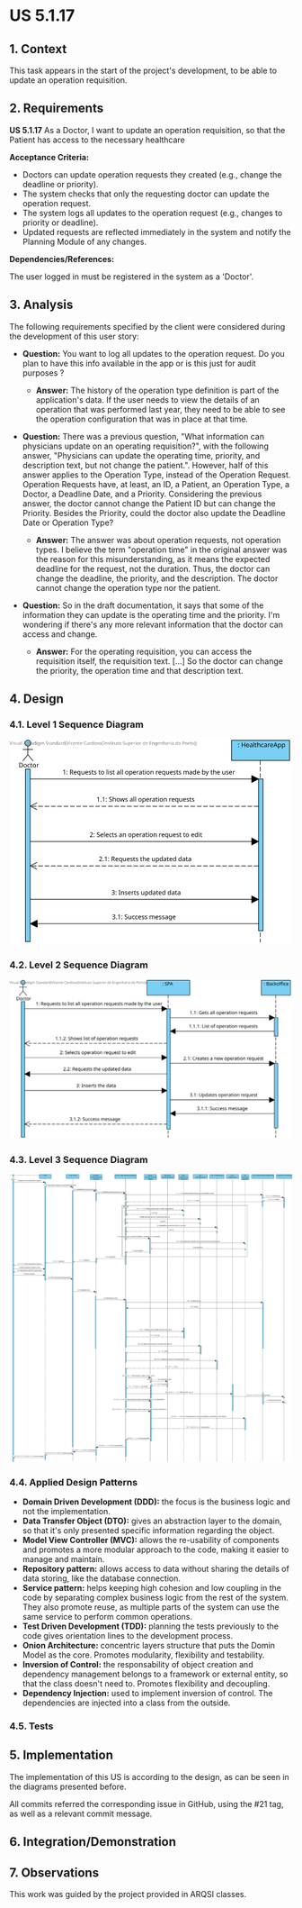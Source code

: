 # US 5.1.17

## 1. Context

This task appears in the start of the project's development, to be able to update an operation requisition.


## 2. Requirements

**US 5.1.17** As a Doctor, I want to update an operation requisition, so that the Patient has access to the necessary healthcare

**Acceptance Criteria:**

- Doctors can update operation requests they created (e.g., change the deadline or priority).
- The system checks that only the requesting doctor can update the operation request.
- The system logs all updates to the operation request (e.g., changes to priority or deadline).
- Updated requests are reflected immediately in the system and notify the Planning Module of any changes.

**Dependencies/References:**

The user logged in must be registered in the system as a 'Doctor'.

## 3. Analysis

The following requirements specified by the client were considered during the development of this user story:

- **Question:** You want to log all updates to the operation request. Do you plan to have this info available in the app or is this just for audit purposes ?
  - **Answer:** The history of the operation type definition is part of the application's data. If the user needs to view the details of an operation that was performed last year, they need to be able to see the operation configuration that was in place at that time.

- **Question:** There was a previous question, "What information can physicians update on an operating requisition?", with the following answer, "Physicians can update the operating time, priority, and description text, but not change the patient.". However, half of this answer applies to the Operation Type, instead of the Operation Request. Operation Requests have, at least, an ID, a Patient, an Operation Type, a Doctor, a Deadline Date, and a Priority. Considering the previous answer, the doctor cannot change the Patient ID but can change the Priority. Besides the Priority, could the doctor also update the Deadline Date or Operation Type?
  - **Answer:** 
The answer was about operation requests, not operation types. I believe the term "operation time" in the original answer was the reason for this misunderstanding, as it means the expected deadline for the request, not the duration. Thus, the doctor can change the deadline, the priority, and the description. The doctor cannot change the operation type nor the patient.

- **Question:**  So in the draft documentation, it says that some of the information they can update is the operating time and the priority.
I'm wondering if there's any more relevant information that the doctor can access and change.
  - **Answer:** 
For the operating requisition, you can access the requisition itself, the requisition text. [...] So the doctor can change the priority, the operation time and that description text.

## 4. Design



### 4.1. Level 1 Sequence Diagram

![US5.1.17 N1 SD](US5.1.17%20N1%20SD.svg)

### 4.2. Level 2 Sequence Diagram

![US5.1.17 N2 SD](US5.1.17%20N2%20SD.svg)

### 4.3. Level 3 Sequence Diagram

![US5.1.17 N3 SD](US5.1.17%20N3%20SD.svg)

### 4.4. Applied Design Patterns

- **Domain Driven Development (DDD):** the focus is the business logic and not the implementation.
- **Data Transfer Object (DTO):** gives an abstraction layer to the domain, so that it's only presented specific information regarding the object.
- **Model View Controller (MVC):** allows the re-usability of components and promotes a more modular approach to the code, making it easier to manage and maintain.
- **Repository pattern:** allows access to data without sharing the details of data storing, like the database connection.
- **Service pattern:** helps keeping high cohesion and low coupling in the code by separating complex business logic from the rest of the system. They also promote reuse, as multiple parts of the system can use the same service to perform common operations.
- **Test Driven Development (TDD):** planning the tests previously to the code gives orientation lines to the development process.
- **Onion Architecture:** concentric layers structure that puts the Domin Model as the core. Promotes modularity, flexibility and testability.
- **Inversion of Control:** the responsability of object creation and dependency management belongs to a framework or external entity, so that the class doesn't need to. Promotes flexibility and decoupling.
- **Dependency Injection:** used to implement inversion of control. The dependencies are injected into a class from the outside.


### 4.5. Tests




## 5. Implementation

The implementation of this US is according to the design, as can be seen in the diagrams presented before.

All commits referred the corresponding issue in GitHub, using the #21 tag, as well as a relevant commit message.


## 6. Integration/Demonstration


## 7. Observations

This work was guided by the project provided in ARQSI classes.